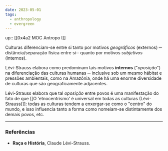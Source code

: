 ```yaml
---
date: 2023-05-01
tags:
  - anthropology
  - evergreen
---
```

up:: [[0x4a2 MOC Antropo I]]

Culturas diferenciam-se entre si tanto por motivos *geográficos* (externos) ─ distância/separação física entre si─ quanto por motivos *subjetivos* (internos).

Lévi-Strauss elabora como predominam tais motivos **internos** ("*oposição*") na diferenciação das culturas humanas ─ inclusive sob um mesmo hábitat e pressões ambientais, como na Amazônia, onde há uma enorme diversidade de culturas que são geograficamente adjacentes.

Lévi-Strauss elabora que tal *oposição* entre povos é uma manifestação do fato de que [[O 'etnocentrismo' é universal em todas as culturas (Lévi-Strauss)]]: todas as culturas tendem a enxergar-se como o "centro" do mundo, e isso influencia tanto a forma como nomeiam-se distintamente dos demais povos, etc.

---
### Referências
- **Raça e História**, Claude Lévi-Strauss.
